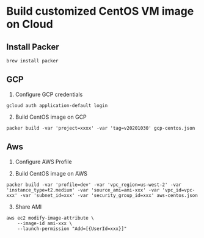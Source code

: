# Build customized CentOS VM image on Cloud

## Install Packer

```shell
brew install packer
```

## GCP

1. Configure GCP credentials

```shell
gcloud auth application-default login
```

2. Build CentOS image on GCP

``` shell
packer build -var 'project=xxxx' -var 'tag=v20201030' gcp-centos.json
```

## Aws
1. Configure AWS Profile

2. Build CentOS image on AWS

```shell
packer build -var 'profile=dev' -var 'vpc_region=us-west-2' -var 'instance_type=t2.medium' -var 'source_ami=ami-xxx' -var 'vpc_id=vpc-xxx' -var 'subnet_id=xxx' -var 'security_group_id=xxx' aws-centos.json
```

3. Share AMI

```shell
aws ec2 modify-image-attribute \
    --image-id ami-xxx \
    --launch-permission "Add=[{UserId=xxx}]"
```